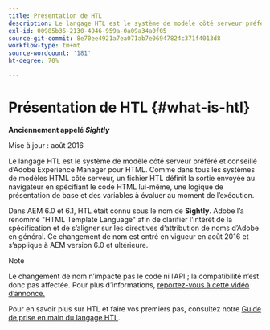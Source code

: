 ```yaml
---
title: Présentation de HTL
description: Le langage HTL est le système de modèle côté serveur préféré et conseillé d’Adobe Experience Manager pour HTML.
exl-id: 00985b35-2130-4946-959a-0a09a34a0f05
source-git-commit: 8e70ee4921a7ea071ab7e06947824c371f4013d8
workflow-type: tm+mt
source-wordcount: '181'
ht-degree: 70%

---
```


# Présentation de HTL {#what-is-htl}

**Anciennement appelé *Sightly***

Mise à jour : août 2016

Le langage HTL est le système de modèle côté serveur préféré et conseillé d’Adobe Experience Manager pour HTML. Comme dans tous les systèmes de modèles HTML côté serveur, un fichier HTL définit la sortie envoyée au navigateur en spécifiant le code HTML lui-même, une logique de présentation de base et des variables à évaluer au moment de l’exécution.

Dans AEM 6.0 et 6.1, HTL était connu sous le nom de **Sightly**. Adobe l’a renommé &quot;HTML Template Language&quot; afin de clarifier l’intérêt de la spécification et de s’aligner sur les directives d’attribution de noms d’Adobe en général. Ce changement de nom est entré en vigueur en août 2016 et s’applique à AEM version 6.0 et ultérieure.

>[!NOTE]
>
>Le changement de nom n’impacte pas le code ni l’API ; la compatibilité n’est donc pas affectée. Pour plus d’informations, [reportez-vous à cette vidéo d’annonce.](https://helpx.adobe.com/experience-manager/how-to/announce-htl.html)

Pour en savoir plus sur HTL et faire vos premiers pas, consultez notre [Guide de prise en main du langage HTL](overview.md).
